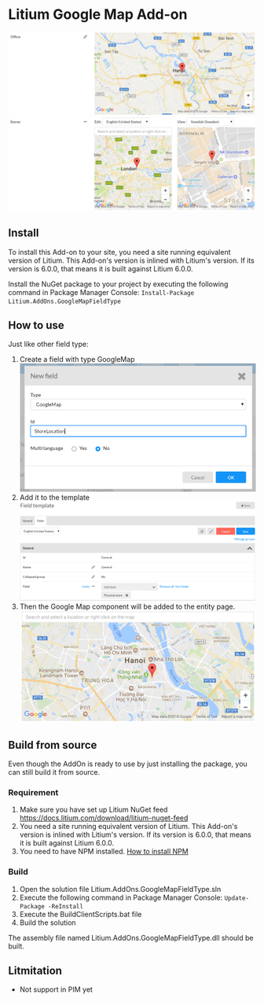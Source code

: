 # Litium Google Map Add-on

![Google Map field single languages](images/SingleLang.PNG)
![Google Map field mutiple languages](images/MultiLang.PNG)

## Install
To install this Add-on to your site, you need a site running equivalent version of Litium. This Add-on's version is inlined with Litium's version. If its version is 6.0.0, that means it is built against Litium 6.0.0. 

Install the NuGet package to your project by executing the following command in Package Manager Console:
`Install-Package Litium.AddOns.GoogleMapFieldType`

## How to use
Just like other field type:
1. Create a field with type GoogleMap ![Create Google Maps field](images/Field.PNG)
2. Add it to the template ![Add Google Maps field to the template](images/Template.PNG)
3. Then the Google Map component will be added to the entity page. ![Edit Google Maps field](images/Edit.PNG)

## Build from source
Even though the AddOn is ready to use by just installing the package, you can still build it from source.
### Requirement
1. Make sure you have set up Litium NuGet feed https://docs.litium.com/download/litium-nuget-feed
2. You need a site running equivalent version of Litium. This Add-on's version is inlined with Litium's version. If its version is 6.0.0, that means it is built against Litium 6.0.0.
3. You need to have NPM installed. [How to install NPM](https://www.npmjs.com/get-npm)

### Build
1. Open the solution file Litium.AddOns.GoogleMapFieldType.sln
2. Execute the following command in Package Manager Console: `Update-Package -ReInstall`
3. Execute the BuildClientScripts.bat file
4. Build the solution

The assembly file named Litium.AddOns.GoogleMapFieldType.dll should be built.


## Litmitation
- Not support in PIM yet